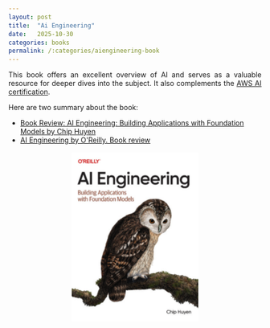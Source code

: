 ```yaml
---
layout: post
title:  "Ai Engineering"
date:   2025-10-30
categories: books
permalink: /:categories/aiengineering-book
---
```



<p style="text-align: justify;">This book offers an excellent overview of AI and serves as a valuable resource for deeper dives into the subject. It also complements the <a href="https://fabiana2611.github.io/beyond/aws-ai">AWS AI certification</a>.</p>

Here are two summary about the book:
- [Book Review: AI Engineering: Building Applications with Foundation Models by Chip Huyen](https://medium.com/@doina.cristina/book-review-ai-engineering-building-applications-with-foundation-models-by-chip-huyen-8558514f6599)
- [AI Engineering by O'Reilly. Book review](https://dev.to/renatolsjf/ai-engineering-by-oreilly-book-review-42pa)

<p><center>
	<a href="https://www.oreilly.com/library/view/ai-engineering/9781098166298/"><img src="/img/books/ai-engineering.png" height="50%" width="50%"/></a>
</center></p>


